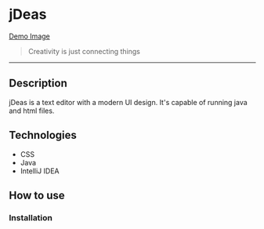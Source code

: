# jDeas
[Demo Image](https://drive.google.com/file/d/1G4L0SXpsERqm-bG7jQwDB6CG2yYAEawG/view?usp=sharing)
> Creativity is just connecting things
---
## Description

jDeas is a text editor with a modern UI design. It's capable of running java and html files.

## Technologies

- CSS
- Java
- IntelliJ IDEA

## How to use
### Installation


